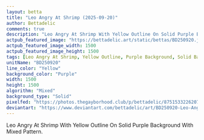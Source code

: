 ```yaml
---
layout: betta
title: "Leo Angry At Shrimp (2025-09-20)"
author: Bettadelic
comments: true
description: "Leo Angry At Shrimp With Yellow Outline On Solid Purple Background With Mixed Pattern."
actpub_featured_image: "https://bettadelic.art/static/bettas/BD250920.jpg"
actpub_featured_image_width: 1500
actpub_featured_image_height: 1500
tags: [Leo Angry At Shrimp, Yellow Outline, Purple Background, Solid Background Pattern, Mixed Pattern, September 2025]
unitName: "BD250920"
line_color: "Yellow"
background_color: "Purple"
width: 1500
height: 1500
algorithm: "Mixed"
background_type: "Solid"
pixelfed: "https://photos.thegayborhood.club/p/bettadelic/875153322620712492"
deviantart: "https://www.deviantart.com/bettadelic/art/BD250920-Leo-Angry-At-Shrimp-2025-09-20-1243748245"
---
```


Leo Angry At Shrimp With Yellow Outline On Solid Purple Background With Mixed Pattern.
